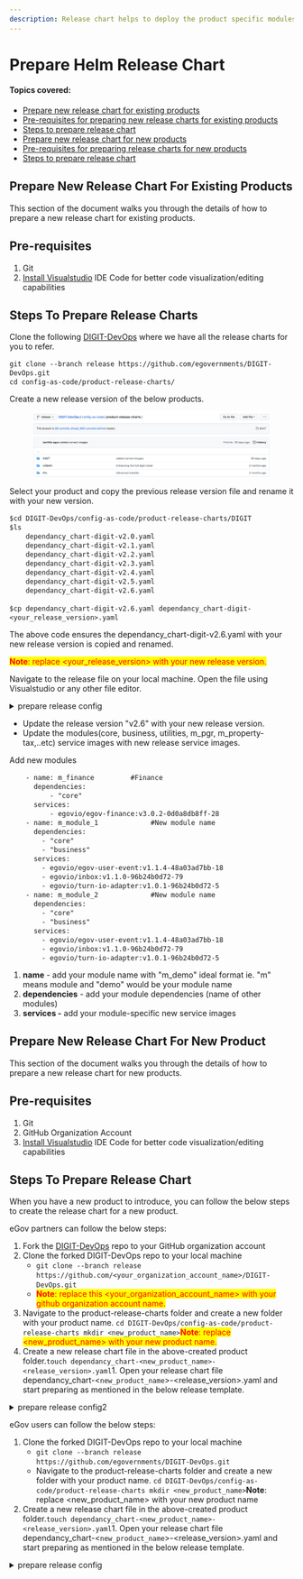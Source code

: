 ```yaml
---
description: Release chart helps to deploy the product specific modules in one click
---
```


# Prepare Helm Release Chart

#### Topics covered: <a href="#prepare-new-release-chart-for-existing-products." id="prepare-new-release-chart-for-existing-products."></a>

* [Prepare new release chart for existing products](prepare-helm-release-chart.md#prepare-new-release-chart-for-existing-products.-1)
* [Pre-requisites for preparing new release charts for existing products](prepare-helm-release-chart.md#pre-requisites)
* [Steps to prepare release chart](prepare-helm-release-chart.md#steps-to-prepare-new-release-chart-for-existing-products)
* [Prepare new release chart for new products](prepare-helm-release-chart.md#steps-to-prepare-new-release-chart-for-existing-products)
* [Pre-requisites for preparing release charts for new products](prepare-helm-release-chart.md#pre-requisites-1)
* [Steps to prepare release chart](prepare-helm-release-chart.md#steps-to-prepare-release-chart)

## Prepare New Release Chart For Existing Products <a href="#prepare-new-release-chart-for-existing-products." id="prepare-new-release-chart-for-existing-products."></a>

This section of the document walks you through the details of how to prepare a new release chart for existing products.

## Pre-requisites <a href="#pre-requisites" id="pre-requisites"></a>

1. Git
2. ​[Install Visualstudio](https://code.visualstudio.com/download) IDE Code for better code visualization/editing capabilities

## Steps To Prepare Release Charts <a href="#steps-to-prepare-new-release-chart-for-existing-products" id="steps-to-prepare-new-release-chart-for-existing-products"></a>

Clone the following [DIGIT-DevOps](https://github.com/egovernments/DIGIT-DevOps) where we have all the release charts for you to refer.

```
git clone --branch release https://github.com/egovernments/DIGIT-DevOps.git
cd config-as-code/product-release-charts/
```

Create a new release version of the below products.&#x20;

<figure><img src="../../../.gitbook/assets/image (87).png" alt=""><figcaption></figcaption></figure>

Select your product and copy the previous release version file and rename it with your new version.

```
$cd DIGIT-DevOps/config-as-code/product-release-charts/DIGIT
$ls 
    dependancy_chart-digit-v2.0.yaml	
    dependancy_chart-digit-v2.1.yaml	
    dependancy_chart-digit-v2.2.yaml	
    dependancy_chart-digit-v2.3.yaml
    dependancy_chart-digit-v2.4.yaml
    dependancy_chart-digit-v2.5.yaml
    dependancy_chart-digit-v2.6.yaml

$cp dependancy_chart-digit-v2.6.yaml dependancy_chart-digit-<your_release_version>.yaml
```

The above code ensures the dependancy\_chart-digit-v2.6.yaml with your new release version is copied and renamed.&#x20;

<mark style="color:red;">**Note**</mark><mark style="color:red;">: replace \<your\_release\_version> with your new release version.​</mark>

Navigate to the release file on your local machine. Open the file using Visualstudio or any other file editor.

<details>

<summary>prepare release config</summary>

```
version: v2.6  # Update the release version "v2.6" with your release version.      
modules:
    - name: backbone
      services:
        - zookeeper-v2
        - kafka-v2
        - kafka-connect
        - kafka-connect-restart-tasks
        - elasticsearch-data-v1
        - elasticsearch-master-v1
        - kibana-v1
    - name: authn-authz
      services:
        - redis
        - nginx-ingress
        - cert-manager
        - zuul:v1.3.1-96b24b0d72-39      
    - name: core
      dependencies:
        - "backbone"
        - "authn-authz"    
      services:
        - egovio/egov-accesscontrol:v1.1.3-72f8a8f87b-24
        - egovio/egov-enc-service:v1.1.2-72f8a8f87b-9
        - egovio/egov-filestore:v1.2.3-2ee9ec37-4
        - egovio/egov-idgen:v1.2.3-72f8a8f87b-7
        - egovio/egov-indexer:v1.1.6-72f8a8f87b-10
        - egovio/egov-localization:v1.1.3-72f8a8f87b-6
        - egovio/egov-location:v1.1.4-72f8a8f87b-6
        - egovio/egov-mdms-service:v1.3.2-72f8a8f87b-12
        - egovio/egov-notification-mail:v1.1.2-72f8a8f87b-12
        - egovio/egov-notification-sms:v1.1.3-48a03ad7bb-10
        - egovio/egov-otp:v1.2.2-72f8a8f87b-12
        - egovio/egov-persister:v1.1.4-72f8a8f87b-6
        - egovio/egov-pg-service:v1.2.3-72f8a8f87b-14
        - egovio/egov-searcher:v1.1.5-72f8a8f87b-16
        - egovio/egov-url-shortening:v1.1.1-72f8a8f87b-20
        - egovio/egov-user:v1.2.6-96b24b0d72-87
        - egovio/user-otp:v1.1.4-96b24b0d72-15
        - egovio/egov-workflow-v2:v1.2.1-96b24b0d72-72
        - egovio/pdf-service:v1.1.6-96b24b0d72-83
        - egovio/report:v1.3.4-96b24b0d72-16
        - egovio/chatbot:v1.1.6-72f8a8f87b-8
        - egovio/xstate-chatbot:v1.1.1-96b24b0d72-21
        - egovio/egov-user-chatbot:v1.2.6-96b24b0d72-4 
        - egovio/nlp-engine:v1.0.0-fbea6fba-21
        - egovio/egov-document-uploader:v0.0.1-48a03ad7bb-26
        - egovio/playground:1.0
    - name: business
      dependencies:
        - "core"
      services:
        - egovio/collection-services:v1.1.6-72f8a8f87b-23
        - egovio/billing-service:v1.3.4-72f8a8f87b-39
        - egovio/egf-instrument:v1.1.4-72f8a8f87b-4
        - egovio/egf-master:v1.1.3-72f8a8f87b-15
        - egovio/egov-apportion-service:v1.1.5-72f8a8f87b-5
        - egovio/egov-hrms:v1.2.4-72f8a8f87b-27
        - egovio/finance-collections-voucher-consumer:v1.1.6-96b24b0d72-18
    - name: utilities
      dependencies:
        - "core"
      services:
        - egovio/egov-custom-consumer:v1.1.1-72f8a8f87b-3
        - egovio/egov-pdf:v1.1.2-344ffc814a-37
    - name: frontend         
      dependencies:
        - "business"
      services:
        - egovio/citizen:citizen-v1.5.0-c1825dd69-291
        - egovio/employee:v1.7.0-83c152772f-172
        - egovio/digit-ui:v1.4.0-29d4be1d4f-704  
    - name: m_pgr             #PGR
      dependencies:
        - "core"
        - "business"
      services:
        - egovio/pgr-services:v1.1.4-96b24b0d72-21
        - egovio/rainmaker-pgr:v1.1.4-48a03ad7bb-4
    - name: m_property-tax    #PT
      dependencies:
        - "core"
        - "business"
      services:
        - egovio/property-services:v1.1.7-96b24b0d72-138
        - egovio/pt-calculator-v2:v1.1.5-96b24b0d72-12
        - egovio/pt-services-v2:v1.0.0-48a03ad7bb-4
    - name: m_sewerage        #Sewerage
      dependencies:
        - "core"
        - "business"
      services:
        - egovio/sw-calculator:v1.3.2-96b24b0d72-15
        - egovio/sw-services:v1.4.2-96b24b0d72-31
    - name: m_bpa             #BPA
      dependencies:
          - "core"
          - "business"
      services:
          - egovio/bpa-services:v1.1.5-59f19cd017-74
          - egovio/bpa-calculator:v1.1.1-72f8a8f87b-8
          - egovio/land-services:v1.0.4-96b24b0d72-14
          - egovio/noc-services:v1.0.4-96b24b0d72-18
    - name: m_trade-license    #TL
      dependencies:
          - "core"
          - "business"
      services:
        - egovio/tl-calculator:v1.1.4-96b24b0d72-9
        - egovio/tl-services:v1.1.5-100cbc1a10-175     
    - name: m_firenoc         #Fire NOC
      dependencies:
          - "core"
          - "business"
      services:
          - egovio/firenoc-calculator:v1.2.0-d4a78bf8a3-19
          - egovio/firenoc-services:v1.3.2-12ed7e93c1-64
    - name: m_water-service   #Water
      dependencies:
          - "core"
          - "business"
      services:
        - egovio/ws-calculator:v1.3.2-96b24b0d72-26
        - egovio/ws-services:v1.4.2-96b24b0d72-65
    - name: m_dss   #dss
      dependencies:        
          - "frontend"
          - "core"
          - "business"
      services:
        - egovio/dashboard-analytics:v1.1.6-72f8a8f87b-5
        - egovio/dashboard-ingest:v1.1.4-72f8a8f87b-10
        - egovio/dss-dashboard:v1.7.0-b916c7d187-13
    - name: m_fsm   #fsm
      dependencies:
          - "core"
          - "business"
      services:
        - egovio/fsm:v1.0.4-96b24b0d72-13
        - egovio/fsm-calculator:v1.0.0-48a03ad7bb-5
        - egovio/vehicle:v1.0.3-96b24b0d72-6
        - egovio/vendor:v1.0.3-96b24b0d72-5
    - name: m_echallan   #eChallan
      dependencies:
          - "core"
          - "business"
      services:
        - egovio/echallan-services:v1.0.4-72f8a8f87b-17
        - egovio/echallan-calculator:v1.0.2-72f8a8f87b-14
    - name: Other             #Other Services
      dependencies:
        - "core"
        - "business"
      services:
        - egovio/egov-user-event:v1.1.4-48a03ad7bb-18
        - egovio/inbox:v1.1.0-96b24b0d72-79
        - egovio/turn-io-adapter:v1.0.1-96b24b0d72-5
    - name: m_edcr   #edcr
      dependencies:
          - "core"
      services:
        - egovio/egov-edcr:v2.1.0-db5adca27f-23 
    - name: m_finance         #Finance
      dependencies:
          - "core"
      services:
          - egovio/egov-finance:v3.0.2-0d0a8db8ff-28
```

</details>

* Update the release version "v2.6" with your new release version.
* Update the modules(core, business, utilities, m\_pgr, m\_property-tax,..etc) service images with new release service images.

Add new modules

```
    - name: m_finance         #Finance
      dependencies:
          - "core"
      services:
          - egovio/egov-finance:v3.0.2-0d0a8db8ff-28
    - name: m_module_1             #New module name
      dependencies:
        - "core"
        - "business"
      services:
        - egovio/egov-user-event:v1.1.4-48a03ad7bb-18
        - egovio/inbox:v1.1.0-96b24b0d72-79
        - egovio/turn-io-adapter:v1.0.1-96b24b0d72-5
    - name: m_module_2             #New module name
      dependencies:
        - "core"
        - "business"
      services:
        - egovio/egov-user-event:v1.1.4-48a03ad7bb-18
        - egovio/inbox:v1.1.0-96b24b0d72-79
        - egovio/turn-io-adapter:v1.0.1-96b24b0d72-5   
```

1. **name** - add your module name with "m\_demo" ideal format ie. "m" means module and "demo" would be your module name
2. **dependencies** - add your module dependencies (name of other modules)
3. **services -** add your module-specific new service images

## Prepare New Release Chart For New Product <a href="#prepare-new-release-chart-for-new-product." id="prepare-new-release-chart-for-new-product."></a>

This section of the document walks you through the details of how to prepare a new release chart for new products.

## Pre-requisites <a href="#pre-requisites-1" id="pre-requisites-1"></a>

1. Git
2. GitHub Organization Account
3. ​[Install Visualstudio](https://code.visualstudio.com/download) IDE Code for better code visualization/editing capabilities

## Steps To Prepare Release Chart

When you have a new product to introduce, you can follow the below steps to create the release chart for a new product.

eGov partners can follow the below steps:

1. Fork the [DIGIT-DevOps](https://github.com/egovernments/DIGIT-DevOps) repo to your GitHub organization account
2. Clone the forked DIGIT-DevOps repo to your local machine
   * `git clone --branch release https://github.com/<your_organization_account_name>/DIGIT-DevOps.git`
   * <mark style="color:red;">**Note**</mark><mark style="color:red;">: replace this \<your\_organization\_account\_name> with your github organization account name.</mark>
3. Navigate to the product-release-charts folder and create a new folder with your product name. `cd DIGIT-DevOps/config-as-code/product-release-charts mkdir <new_product_name>`<mark style="color:red;">**Note**</mark><mark style="color:red;">: replace \<new\_product\_name> with your new product name.</mark>
4. Create a new release chart file in the above-created product folder.`touch dependancy_chart-<new_product_name>-<release_version>.yaml`1. Open your release chart file dependancy\_chart-<`new_product_name`>-\<release\_version>.yaml and start preparing as mentioned in the below release template.

<details>

<summary>prepare release config​2</summary>

```
version: v1.0     #Add your release version
modules:
    - name: backbone  #Add the necessary backbone services for the product.
      services:
        - zookeeper-v2
        - kafka-v2
        - kafka-connect
        - kafka-connect-restart-tasks
        - elasticsearch-data-v1
        - elasticsearch-master-v1
        - kibana-v1
        - redis
        - nginx-ingress
        - cert-manager
        - zuul 
        - playground:1.0
    - name: core    #Add the necessary core services for the product.
      dependencies:
        - "backbone"
      services:
        - egovio/egov-accesscontrol:v1.1.0-f9375a4
        - egovio/egov-common-masters:408-14b79e9
        - egovio/egov-data-uploader:7-uploader-demand-feature-44b0170
        - egovio/egov-enc-service:v1.1.0-f9375a4
        - egovio/egov-filestore:v1.2.0-3acc52b
        - egovio/egov-idgen:v1.2.0-f9375a4
        - egovio/egov-indexer:v1.1.1-da68594-7
        - egovio/egov-localization:v1.1.0-f9375a4
        - egovio/egov-location:v1.1.0-f9375a4
        - egovio/egov-mdms-service:v1.3.0-e50b9eb
        - egovio/egov-notification-mail:v1.1.0-40b5f2d
        - egovio/egov-notification-sms:v1.1.0-245443e
        - egovio/egov-otp:v1.2.0-f9375a4
        - egovio/egov-persister:v1.1.1-58f6da0-9
        - egovio/egov-pg-service:v1.1.0-f9375a4
        - egovio/egov-searcher:v1.1.0-59d3598
        - egovio/egov-url-shortening:v1.0.0-40cc090
        - egovio/egov-user:v1.2.1-4976757
        - egovio/user-otp:v1.1.0-2f36d3a
        - egovio/egov-workflow-v2:v1.1.0-42786ef
        - egovio/pdf-service:v1.1.0-09b11d9
        - egovio/report:v1.3.0-28b3c97
    - name: business  #Add the necessary business services for the product
      dependencies:
        - "core"
      services:
        - egovio/collection-services:v1.1.1-4f6c6f7-15
        - egovio/billing-service:v1.1.1-33b0fcf-14
        - egovio/egf-instrument:v1.1.0-005ff61
        - egovio/egf-master:v1.1.0-9959f29
        - egovio/egov-apportion-service:v1.1.2-3436cd5-4
        - egovio/egov-hrms:v1.1.0-43cb793
        - egovio/dashboard-analytics:v1.1.1-14637ce-14
        - egovio/dashboard-ingest:v1.1.1-3436cd5-2
    - name: m_module_1             #Add a new module and its necessary services.
      dependencies:
        - "core"
        - "business"
      services:
        - new-services-1:<image-tag>
        - new-services-2:<image-tag>
        - new-services-3:<image-tag>
    - name: m_module_2             #Add a new module and its necessary services.
      dependencies:
        - "core"
        - "business"
      services:
        - new-services-1:<image-tag>
        - new-services-2:<image-tag>
        - new-services-3:<image-tag>    
```

</details>

eGov users can follow the below steps:

1. Clone the forked DIGIT-DevOps repo to your local machine
   * `git clone --branch release https://github.com/egovernments/DIGIT-DevOps.git`
   * Navigate to the product-release-charts folder and create a new folder with your product name. `cd DIGIT-DevOps/config-as-code/product-release-charts mkdir <new_product_name>`**Note**: replace \<new\_product\_name> with your new product name
2. Create a new release chart file in the above-created product folder.`touch dependancy_chart-<new_product_name>-<release_version>.yaml`1. Open your release chart file dependancy\_chart-<`new_product_name`>-\<release\_version>.yaml and start preparing as mentioned in the below release template.

<details>

<summary>prepare release config </summary>

```
version: v1.0     #Add your release version
modules:
    - name: backbone  #Add the necessary backbone services for the product.
      services:
        - zookeeper-v2
        - kafka-v2
        - kafka-connect
        - kafka-connect-restart-tasks
        - elasticsearch-data-v1
        - elasticsearch-master-v1
        - kibana-v1
        - redis
        - nginx-ingress
        - cert-manager
        - zuul 
        - playground:1.0
    - name: core    #Add the necessary core services for the product.
      dependencies:
        - "backbone"
      services:
        - egovio/egov-accesscontrol:v1.1.0-f9375a4
        - egovio/egov-common-masters:408-14b79e9
        - egovio/egov-data-uploader:7-uploader-demand-feature-44b0170
        - egovio/egov-enc-service:v1.1.0-f9375a4
        - egovio/egov-filestore:v1.2.0-3acc52b
        - egovio/egov-idgen:v1.2.0-f9375a4
        - egovio/egov-indexer:v1.1.1-da68594-7
        - egovio/egov-localization:v1.1.0-f9375a4
        - egovio/egov-location:v1.1.0-f9375a4
        - egovio/egov-mdms-service:v1.3.0-e50b9eb
        - egovio/egov-notification-mail:v1.1.0-40b5f2d
        - egovio/egov-notification-sms:v1.1.0-245443e
        - egovio/egov-otp:v1.2.0-f9375a4
        - egovio/egov-persister:v1.1.1-58f6da0-9
        - egovio/egov-pg-service:v1.1.0-f9375a4
        - egovio/egov-searcher:v1.1.0-59d3598
        - egovio/egov-url-shortening:v1.0.0-40cc090
        - egovio/egov-user:v1.2.1-4976757
        - egovio/user-otp:v1.1.0-2f36d3a
        - egovio/egov-workflow-v2:v1.1.0-42786ef
        - egovio/pdf-service:v1.1.0-09b11d9
        - egovio/report:v1.3.0-28b3c97
    - name: business  #Add the necessary business services for the product
      dependencies:
        - "core"
      services:
        - egovio/collection-services:v1.1.1-4f6c6f7-15
        - egovio/billing-service:v1.1.1-33b0fcf-14
        - egovio/egf-instrument:v1.1.0-005ff61
        - egovio/egf-master:v1.1.0-9959f29
        - egovio/egov-apportion-service:v1.1.2-3436cd5-4
        - egovio/egov-hrms:v1.1.0-43cb793
        - egovio/dashboard-analytics:v1.1.1-14637ce-14
        - egovio/dashboard-ingest:v1.1.1-3436cd5-2
    - name: m_module_1             #Add a new module and its necessary services.
      dependencies:
        - "core"
        - "business"
      services:
        - new-services-1:<image-tag>
        - new-services-2:<image-tag>
        - new-services-3:<image-tag>
    - name: m_module_2             #Add a new module and its necessary services.
      dependencies:
        - "core"
        - "business"
      services:
        - new-services-1:<image-tag>
        - new-services-2:<image-tag>
        - new-services-3:<image-tag>
```

</details>


